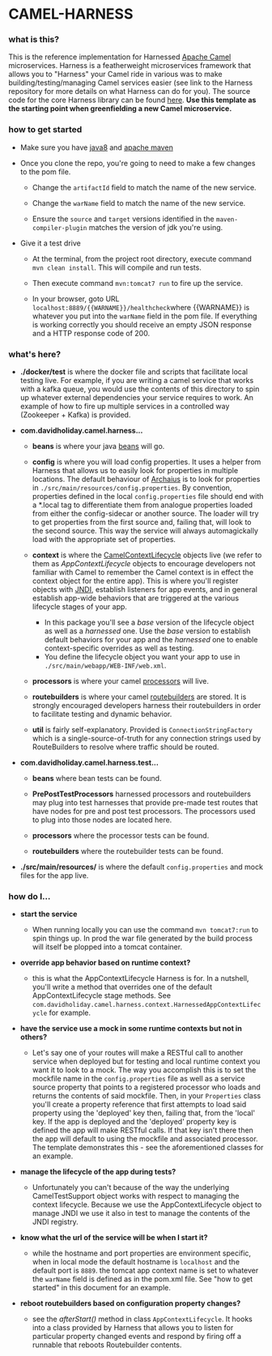 # CAMEL-HARNESS


### what is this? 

This is the reference implementation for Harnessed [Apache Camel](http://camel.apache.org/) microservices. Harness is a featherweight microservices framework that allows you to "Harness" your Camel ride in various was to make building/testing/managing Camel services easier (see link to the Harness repository for more details on what Harness can do for you). The source code for the core Harness library can be found [here](https://github.com/davidholiday/camel-harness-lib).  __Use this template as the starting point when greenfielding a new Camel microservice.__


### how to get started

* Make sure you have [java8](https://openjdk.java.net/) and [apache maven](http://maven.apache.org/) 

* Once you clone the repo, you're going to need to make a few changes to the pom file. 
    * Change the ```artifactId``` field to match the name of the new service.
        
    * Change the ```warName``` field to match the name of the new service.
    
    * Ensure the ```source``` and ```target``` versions identified in the ```maven-compiler-plugin``` matches the version of jdk you're using.
    
* Give it a test drive
    * At the terminal, from the project root directory, execute command ```mvn clean install```. This will compile and run tests.
    
    * Then execute command ```mvn:tomcat7 run``` to fire up the service.
    
    * In your browser, goto URL ```localhost:8889/{{WARNAME}}/healthcheck```where {{WARNAME}} is whatever you put into the ```warName``` field in the pom file. If everything is working correctly you should receive an empty JSON response and a HTTP response code of 200. 


### what's here? 

* __./docker/test__ is where the docker file and scripts that facilitate local testing live. For example, if you are writing a camel service that works with a kafka queue, you would use the contents of this directory to spin up whatever external dependencies your service requires to work. An example of how to fire up multiple services in a controlled way (Zookeeper + Kafka) is provided. 

* __com.davidholiday.camel.harness...__
    * __beans__ is where your java [beans](https://stackoverflow.com/questions/3295496/what-is-a-javabean-exactly#3295517) will go.
    
    * __config__ is where you will load config properties. It uses a helper from Harness that allows us to easily look for properties in multiple locations. The default behaviour of [Archaius](https://github.com/Netflix/archaius) is to look for properties in ```./src/main/resources/config.properties```. By convention, properties defined in the local ```config.properties``` file should end with a *.local tag to differentiate them from analogue properties loaded from either the config-sidecar or another source. The loader will try to get properties from the first source and, failing that, will look to the second source. This way the service will always automagickally load with the appropriate set of properties. 
    
    * __context__ is where the [CamelContextLifecycle](http://www.javadoc.io/doc/org.apache.camel/camel-servletlistener/2.23.1) objects live (we refer to them as *AppContextLifecycle* objects to encourage developers not familiar with Camel to remember the Camel context is in effect the context object for the entire app). This is where you'll register objects with [JNDI](https://en.wikipedia.org/wiki/Java_Naming_and_Directory_Interface), establish listeners for app events, and in general establish app-wide behaviors that are triggered at the various lifecycle stages of your app. 
        * In this package you'll see a *base* version of the lifecycle object as well as a *harnessed* one. Use the *base* version to establish default behaviors for your app and the *harnessed* one to enable context-specific overrides as well as testing. 
        * You define the lifecycle object you want your app to use in ```./src/main/webapp/WEB-INF/web.xml```. 
        
    * __processors__ is where your camel [processors](http://camel.apache.org/processor.html) will live.
    
    * __routebuilders__ is where your camel [routebuilders](http://camel.apache.org/routebuilder.html) are stored. It is strongly encouraged developers harness their routebuilders in order to facilitate testing and dynamic behavior.
    
    * __util__ is fairly self-explanatory. Provided is ```ConnectionStringFactory``` which is a single-source-of-truth for any connection strings used by RouteBuilders to resolve where traffic should be routed. 
    
* __com.davidholiday.camel.harness.test...__
    * __beans__ where bean tests can be found.
    
    * __PrePostTestProcessors__ harnessed processors and routebuilders may plug into test harnesses that provide pre-made test routes that have nodes for pre and post test processors. The processors used to plug into those nodes are located here. 
    
    * __processors__ where the processor tests can be found.
    
    * __routebuilders__ where the routebuilder tests can be found. 
  
* __./src/main/resources/__ is where the default ```config.properties``` and mock files for the app live. 


### how do I...

* __start the service__

    * When running locally you can use the command ```mvn tomcat7:run``` to spin things up. In prod the war file generated by the build process will itself be plopped into a tomcat container. 

* __override app behavior based on runtime context?__

    * this is what the AppContextLifecycle Harness is for. In a nutshell, you'll write a method that overrides one of the default AppContextLifecycle stage methods. See ```com.davidholiday.camel.harness.context.HarnessedAppContextLifecycle``` for example. 

* __have the service use a mock in some runtime contexts but not in others?__

    * Let's say one of your routes will make a RESTful call to another service when deployed but for testing and local runtime context you want it to look to a mock. The way you accomplish this is to set the mockfile name in the ```config.properties``` file as well as a service source property that points to a registered processor who loads and returns the contents of said mockfile. Then, in your ```Properties``` class you'll create a property reference that first attempts to load said property using the 'deployed' key then, failing that, from the 'local' key. If the app is deployed and the 'deployed' property key is defined the app will make RESTful calls. If that key isn't there then the app will default to using the mockfile and associated processor. The template demonstrates this - see the aforementioned classes for an example. 

* __manage the lifecycle of the app during tests?__

    * Unfortunately you can't because of the way the underlying CamelTestSupport object works with respect to managing the context lifecycle. Because we use the AppContextLifecycle object to manage JNDI we use it also in test to manage the contents of the JNDI registry. 

* __know what the url of the service will be when I start it?__

    * while the hostname and port properties are environment specific, when in local mode the default hostname is ```localhost``` and the default port is ```8889```. the tomcat app context name is set to whatever the ```warName``` field is defined as in the pom.xml file. See "how to get started" in this document for an example. 
    
* __reboot routebuilders based on configuration property changes?__ 

    * see the *afterStart()* method in class ```AppContextLifecycle```. It hooks into a class provided by Harness that allows you to listen for particular property changed events and respond by firing off a runnable that reboots Routebuilder contents. 

